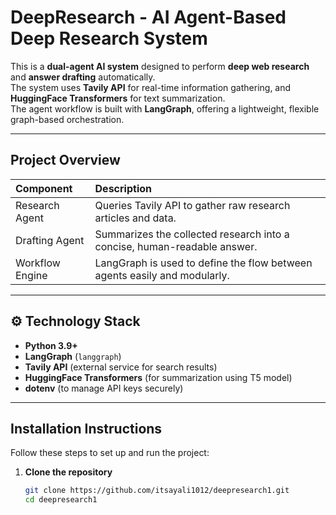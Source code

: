 
# DeepResearch - AI Agent-Based Deep Research System

This is a **dual-agent AI system** designed to perform **deep web research** and **answer drafting** automatically.  
The system uses **Tavily API** for real-time information gathering, and **HuggingFace Transformers** for text summarization.  
The agent workflow is built with **LangGraph**, offering a lightweight, flexible graph-based orchestration.

---

##  Project Overview

| Component | Description |
|:----------|:------------|
| Research Agent | Queries Tavily API to gather raw research articles and data. |
| Drafting Agent | Summarizes the collected research into a concise, human-readable answer. |
| Workflow Engine | LangGraph is used to define the flow between agents easily and modularly. |

---

## ⚙ Technology Stack

- **Python 3.9+**
- **LangGraph** (`langgraph`)
- **Tavily API** (external service for search results)
- **HuggingFace Transformers** (for summarization using T5 model)
- **dotenv** (to manage API keys securely)

---

##  Installation Instructions

Follow these steps to set up and run the project:

1. **Clone the repository**
   ```bash
   git clone https://github.com/itsayali1012/deepresearch1.git
   cd deepresearch1

